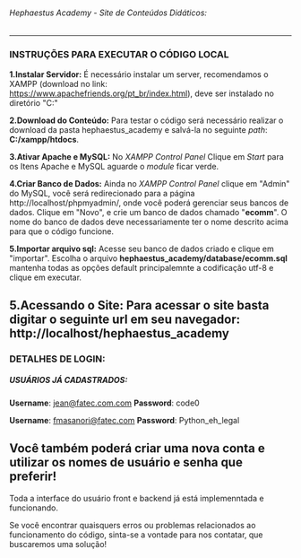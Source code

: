 ###### Hephaestus Academy - Site de Conteúdos Didáticos: 
-----------------------------------------------------------------------------------------------------------------------------------------
### INSTRUÇÕES PARA EXECUTAR O CÓDIGO LOCAL

**1.Instalar Servidor:**
É necessário instalar um server, recomendamos o XAMPP (download no link: https://www.apachefriends.org/pt_br/index.html), deve ser instalado no diretório "C:"

**2.Download do Conteúdo:**
Para testar o código será necessário realizar o download da pasta hephaestus_academy e salvá-la no seguinte *path*: **C:/xampp/htdocs**.

**3.Ativar Apache e MySQL:**
No *XAMPP Control Panel* Clique em *Start* para os Itens Apache e MySQL aguarde o *module* ficar verde.

**4.Criar Banco de Dados:**
Ainda no *XAMPP Control Panel* clique em "Admin" do MySQL, você será redirecionado para a página http://localhost/phpmyadmin/, onde você poderá gerenciar seus bancos de dados. 
Clique em "Novo", e crie um banco de dados chamado "**ecomm**".
O nome do banco de dados deve necessariamente ter o nome descrito acima para que o código funcione.

**5.Importar arquivo sql:**
Acesse seu banco de dados criado e clique em "importar". 
Escolha o arquivo **hephaestus_academy/database/ecomm.sql** mantenha todas as opções default principalemnte a codificação utf-8 e clique em executar.

**5.Acessando o Site:**
Para acessar o site basta digitar o seguinte url em seu navegador: http://localhost/hephaestus_academy
-----------------------------------------------------------------------------------------------------------------------------------------

### DETALHES DE LOGIN: 

##### USUÁRIOS JÁ CADASTRADOS:

**Username**: jean@fatec.com.com
**Password**: code0

**Username**: fmasanori@fatec.com
**Password**: Python_eh_legal

Você também poderá criar uma nova conta e utilizar os nomes de usuário e senha que preferir!
-----------------------------------------------------------------------------------------------------------------------------------------

Toda a interface do usuário front e backend já está implemenntada e funcionando.

Se você encontrar quaisquers erros ou problemas relacionados ao funcionamento do código, sinta-se a vontade para nos contatar, que buscaremos uma solução!
